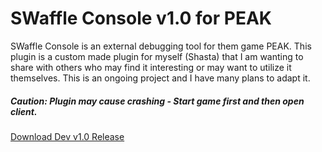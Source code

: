 # SWaffle Console v1.0 for PEAK
SWaffle Console is an external debugging tool for them game PEAK. This plugin is a custom made plugin for myself (Shasta) that I am wanting to share with others who may find it interesting or may want to utilize it themselves. This is an ongoing project and I have many plans to adapt it. 

##### Caution: Plugin may cause crashing - Start game first and then open client.

[Download Dev v1.0 Release](https://github.com/ShastaWaffles/SWaffleConsole/releases/tag/v1.0-dev)
